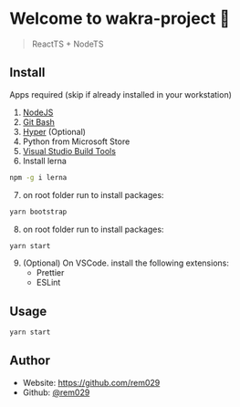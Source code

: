 # Welcome to wakra-project 👋

> ReactTS + NodeTS

## Install

Apps required (skip if already installed in your workstation)

1. [NodeJS](https://nodejs.org/en/)
2. [Git Bash](https://git-scm.com/downloads)
3. [Hyper](https://hyper.is/) (Optional)
4. Python from Microsoft Store
5. [Visual Studio Build Tools](https://github.com/nodejs/node-gyp#on-windows)
6. Install lerna

```sh
npm -g i lerna
```

7. on root folder run to install packages:

```sh
yarn bootstrap
```

8. on root folder run to install packages:

```sh
yarn start
```

9. (Optional) On VSCode. install the following extensions:
   - Prettier
   - ESLint

## Usage

```sh
yarn start
```

## Author

- Website: https://github.com/rem029
- Github: [@rem029](https://github.com/rem029)
